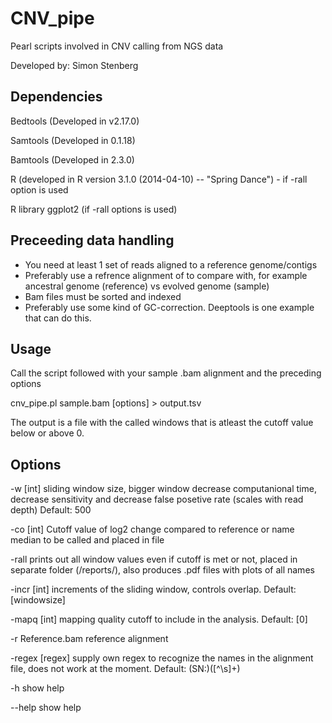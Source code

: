 CNV_pipe
========

Pearl scripts involved in CNV calling from NGS data

Developed by: Simon Stenberg

Dependencies
--------
Bedtools (Developed in v2.17.0)

Samtools (Developed in 0.1.18)

Bamtools (Developed in 2.3.0)

R (developed in R version 3.1.0 (2014-04-10) -- "Spring Dance") - if -rall option is used

R library ggplot2 (if -rall options is used)

Preceeding data handling
-------
* You need at least 1 set of reads aligned to a reference genome/contigs
* Preferably use a refrence alignment of to compare with, for example ancestral genome (reference) vs evolved genome (sample)
* Bam files must be sorted and indexed
* Preferably use some kind of GC-correction. Deeptools is one example that can do this.


Usage
--------

Call the script followed with your sample .bam alignment and the preceding options

cnv_pipe.pl sample.bam [options] > output.tsv

The output is a file with the called windows that is atleast the cutoff value below or above 0.

Options
--------

-w [int] sliding window size, bigger window decrease computanional time, decrease sensitivity and decrease false posetive rate (scales with read depth) Default: 500

-co [int] Cutoff value of log2 change compared to reference or name median to be called and placed in file

-rall prints out all window values even if cutoff is met or not, placed in separate folder (/reports/), also produces .pdf files with plots of all names

-incr [int] increments of the sliding window, controls overlap. Default: [windowsize] 

-mapq [int] mapping quality cutoff to include in the analysis. Default: [0]

-r Reference.bam reference alignment

-regex [regex] supply own regex to recognize the names in the alignment file, does not work at the moment. Default: (SN:)([^\s]+)

-h show help

--help show help

